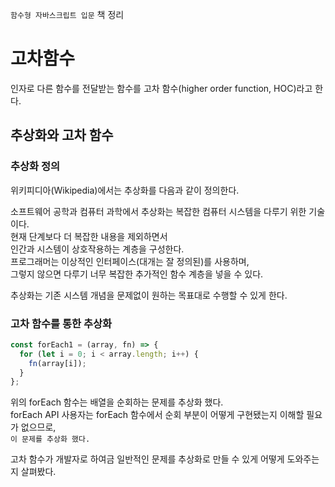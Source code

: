 `함수형 자바스크립트 입문` 책 정리

# 고차함수

인자로 다른 함수를 전달받는 함수를 고차 함수(higher order function, HOC)라고 한다.

## 추상화와 고차 함수

### 추상화 정의

위키피디아(Wikipedia)에서는 추상화를 다음과 같이 정의한다.

소프트웨어 공학과 컴퓨터 과학에서 추상화는 복잡한 컴퓨터 시스템을 다루기 위한 기술이다.  
현재 단계보다 더 복잡한 내용을 제외하면서  
인간과 시스템이 상호작용하는 계층을 구성한다.  
프로그래머는 이상적인 인터페이스(대개는 잘 정의된)를 사용하며,  
그렇지 않으면 다루기 너무 복잡한 추가적인 함수 계층을 넣을 수 있다.

추상화는 기존 시스템 개념을 문제없이 원하는 목표대로 수행할 수 있게 한다.

### 고차 함수를 통한 추상화

```javascript
const forEach1 = (array, fn) => {
  for (let i = 0; i < array.length; i++) {
    fn(array[i]);
  }
};
```

위의 forEach 함수는 배열을 순회하는 문제를 추상화 했다.  
forEach API 사용자는 forEach 함수에서 순회 부분이 어떻게 구현됐는지 이해할 필요가 없으므로,  
`이 문제를 추상화 했다.`

고차 함수가 개발자로 하여금 일반적인 문제를 추상화로 만들 수 있게 어떻게 도와주는지 살펴봤다.
